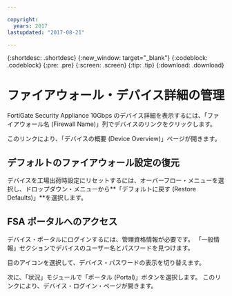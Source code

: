 ```yaml
---

copyright:
  years: 2017
lastupdated: "2017-08-21"

---
```


{:shortdesc: .shortdesc}
{:new_window: target="_blank"}
{:codeblock: .codeblock}
{:pre: .pre}
{:screen: .screen}
{:tip: .tip}
{:download: .download}

# ファイアウォール・デバイス詳細の管理

FortiGate Security Appliance 10Gbps のデバイス詳細を表示するには、「ファイアウォール名 (Firewall Name)」列でデバイスのリンクをクリックします。 

このリンクにより、「デバイスの概要 (Device Overview)」ページが開きます。

## デフォルトのファイアウォール設定の復元

デバイスを工場出荷時設定にリセットするには、オーバーフロー・メニューを選択し、ドロップダウン・メニューから**「デフォルトに戻す (Restore Defaults)」**を選択します。

## FSA ポータルへのアクセス

デバイス・ポータルにログインするには、管理資格情報が必要です。 「一般情報」セクションでデバイスのユーザー名とパスワードを見つけます。 

目のアイコンを選択して、デバイス・パスワードの表示を切り替えます。

次に、「状況」モジュールで「ポータル (Portal)」ボタンを選択します。 このリンクにより、デバイス・ログイン・ページが開きます。
